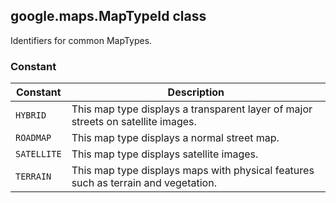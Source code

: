 <h2 id="MapTypeId">
google.maps.MapTypeId
class
</h2><p>Identifiers for common MapTypes.</p><h3>Constant</h3><table summary="class MapTypeId - Constants" width="100%">
<thead>
<tr><th>Constant</th>
<th>Description</th>
</tr></thead>
<tbody>
<tr>
<td><code>HYBRID</code></td>
<td>This map type displays a transparent layer of major streets on satellite images.</td>
</tr>
<tr>
<td><code>ROADMAP</code></td>
<td>This map type displays a normal street map.</td>
</tr>
<tr>
<td><code>SATELLITE</code></td>
<td>This map type displays satellite images.</td>
</tr>
<tr>
<td><code>TERRAIN</code></td>
<td>This map type displays maps with physical features such as terrain and vegetation.</td>
</tr>
</tbody>
</table>